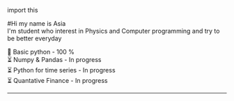 import this

#Hi my name is Asia <br />
  I'm student who interest in Physics and Computer programming and try to be better everyday 

:rainbow: Basic python - 100 % <br />
:hourglass_flowing_sand: Numpy & Pandas - In progress <br />
:hourglass_flowing_sand: Python for time series - In progress <br />
:hourglass_flowing_sand: Quantative Finance - In progress <br />

--------------------------------------------------------------------------------------------
